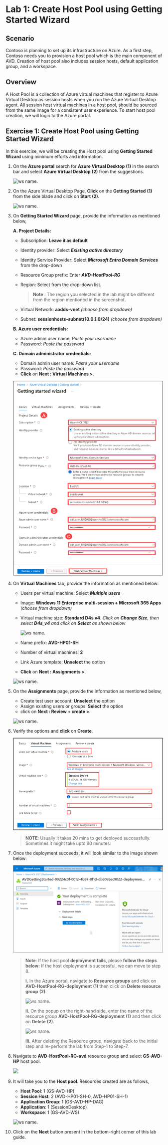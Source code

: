 # Lab 1: Create Host Pool using Getting Started Wizard

## **Scenario**

 Contoso is planning to set up its infrastructure on Azure. As a first step, Contoso needs you to provision a host pool which is the main component of AVD. Creation of host pool also includes session hosts, default application group, and a workspace.

## **Overview**

A Host Pool is a collection of Azure virtual machines that register to Azure Virtual Desktop as session hosts when you run the Azure Virtual Desktop agent. All session host virtual machines in a host pool, should be sourced from the same image for a consistent user experience. To start host pool creation, we will login to the Azure portal.
 
## Exercise 1: Create Host Pool using Getting Started Wizard

In this exercise, we will be creating the Host pool using **Getting Started Wizard** using minimum efforts and information.

1. On the **Azure portal** search for **Azure Virtual Desktop** **(1)** in the search bar and select **Azure Virtual Desktop** **(2)** from the suggestions.

   ![ws name.](media/2avd1.png)
   
1. On the Azure Virtual Desktop Page, **Click** on the **Getting Started** **(1)** from the side blade and click on **Start** **(2)**.

   ![ws name.](media-1/Ex1-task1-step2.png)
   
1. On **Getting Started Wizard** page, provide the information as mentioned below,

   **A. Project Details:**

   - Subscription: **Leave it as default**
   - Identity provider: Select ***Existing active directory***
   - Identity Service Provider: Select ***Microsoft Entra Domain Services*** from the drop-down
   - Resource Group prefix: Enter ***AVD-HostPool-RG***
   - Region: Select **<inject key="Region" enableCopy="false"/>** from the drop-down list.

      >**Note** : The region you selected in the lab might be different from the region mentioned in the screenshot.
      
   - Virtual Network: **aadds-vnet** *(choose from dropdown)*
   - Subnet: **sessionhosts-subnet(10.0.1.0/24)** *(choose from dropdown)*
   
   **B. Azure user credentials:**
   
   - Azure admin user name: *Paste your username* **<inject key="AzureAdUserEmail" />**
   - Password: *Paste the password* **<inject key="AzureAdUserPassword" />**

   **C. Domain administrator credentials:**
   
   - Domain admin user name: *Paste your username* **<inject key="AzureAdUserEmail" />**
   - Password: *Paste the password* **<inject key="AzureAdUserPassword" />**
   - **Click** on **Next : Virtual Machines >**.

   ![ws name.](media-1/L1-EX1-S3.11.png)
   
1. On **Virtual Machines** tab, provide the information as mentioned below:
   
   - Users per virtual machine: Select ***Multiple users***
   - Image: **Windows 11 Enterprise multi-session + Microsoft 365 Apps** *(choose from dropdown)*
   - Virtual machine size: **Standard D4s v4**. *Click on **Change Size**, then select **D4s_v4** and click on **Select** as shown below*

     ![ws name.](media/2avd18.png)
   
   - Name prefix: **AVD-HP01-SH**
   - Number of virtual machines: **2**
   - Link Azure template: **Unselect** the option
   - **Click** on **Next : Assignments >**.

   ![ws name.](../Azure-Virtual-Desktop-v3/media-1/Vmimage.png)
   
1. On the **Assignments** page, provide the information as mentioned below, 
   
   - Create test user account: **Unselect** the option
   - Assign existing users or groups: **Select** the option
   - click on **Next : Review + create >**.

   ![ws name.](media/gsw4.png)
   
1. Verify the options and **click** on **Create**.

   ![ws name.](media-1/createhostpoolnew1.1.png)
   
   >**NOTE**: Usually it takes 20 mins to get deployed successfully. Sometimes it might take upto 90 minutes.
   
1. Once the deployment succeeds, it will look similar to the image shown below:

   ![ws name.](media-1/subscription.png)
   
   >**Note**: If the host pool **deployment fails**, please **follow the steps below:**
   >If the host deployment is successful, we can move to step 8.
   >
   >**i.** In the Azure portal, navigate to **Resource groups** and click on **AVD-HostPool-RG-deployment** **(1)** then click on **Delete resource group** **(2)**.
   >
   >![ws name.](media/fla1.png)
   >
   >**ii.** On the popup on the right-hand side, enter the name of the resource group **AVD-HostPool-RG-deployment** **(1)** and then click on **Delete** **(2)**.
   >
   > ![ws name.](media/fla2.png)
   > 
   >**iii.** After deleting the Resource group, navigate back to the initial step and re-perform the lab from Step-1 to Step-7.

1. Navigate to **AVD-HostPool-RG-avd** resource group and select **GS-AVD-HP** host pool.

    ![](media-2/hostpool.png)
   
1. It will take you to the **Host pool**. Resources created are as follows,

   - **Host Pool**: 1 (GS-AVD-HP)
   - **Session Host**: 2 (AVD-HP01-SH-0, AVD-HP01-SH-1)
   - **Application Group**: 1 (GS-AVD-HP-DAG)
   - **Application**: 1 (SessionDesktop)
   - **Workspace**: 1 (GS-AVD-WS)

   ![ws name.](media-2/hospool.png)
   
1. Click on the **Next** button present in the bottom-right corner of this lab guide.  
   

